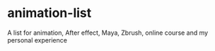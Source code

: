 # animation-list
A list for animation, After effect, Maya, Zbrush, online course and my personal experience
